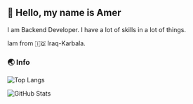 ## 💨 Hello, my name is Amer
I am Backend Developer. I have a lot of skills in a lot of things.

Iam from 🇮🇶 Iraq-Karbala.

### 🌏 Info

![Top Langs](https://github-readme-stats.vercel.app/api/top-langs/?username=Ameriq8&theme=dark&layout=compact)

![GitHub Stats](https://github-readme-stats.vercel.app/api?username=Ameriq8&show_icons=true&theme=dark)
